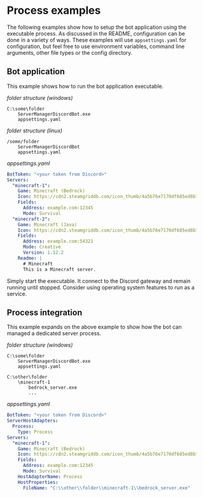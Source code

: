 # Process examples

The following examples show how to setup the bot application using the executable process. As discussed in the README, configuration can be done in a variety of ways. These examples will use `appsettings.yaml` for configuration, but feel free to use environment variables, command line arguments, other file types or the config directory.

## Bot application

This example shows how to run the bot application executable.

_folder structure (windows)_
```
C:\some\folder
    ServerManagerDiscordBot.exe
    appsettings.yaml
```

_folder structure (linux)_
```
/some/folder
    ServerManagerDiscordBot
    appsettings.yaml
```

_appsettings.yaml_
```yaml
BotToken: "<your token from Discord>"
Servers:
  "minecraft-1":
    Game: Minecraft (Bedrock)
    Icon: https://cdn2.steamgriddb.com/icon_thumb/4a5b76e7170df685ed8b75c7dacce268.png
    Fields:
      Address: example.com:12345
      Mode: Survival
  "minecraft-2":
    Game: Minecraft (Java)
    Icon: https://cdn2.steamgriddb.com/icon_thumb/4a5b76e7170df685ed8b75c7dacce268.png
    Fields:
      Address: example.com:54321
      Mode: Creative
      Version: 1.12.2
    Readme: |
      # Minecraft
      This is a Minecraft server.
```

Simply start the executable.  It connect to the Discord gateway and remain running until stopped.  Consider using operating system features to run as a service.

## Process integration

This example expands on the above example to show how the bot can managed a dedicated server process.

_folder structure (windows)_
```
C:\some\folder
    ServerManagerDiscordBot.exe
    appsettings.yaml

C:\other\folder
    \minecraft-1
        bedrock_server.exe
        ...
```

_appsettings.yaml_
```yaml
BotToken: "<your token from Discord>"
ServerHostAdapters:
  Process:
    Type: Process
Servers:
  "minecraft-1":
    Game: Minecraft (Bedrock)
    Icon: https://cdn2.steamgriddb.com/icon_thumb/4a5b76e7170df685ed8b75c7dacce268.png
    Fields:
      Address: example.com:12345
      Mode: Survival
    HostAdapterName: Process
    HostProperties:
      FileName: "C:\\other\\folder\\minecraft-1\\bedrock_server.exe"
```
